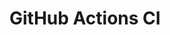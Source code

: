 # GitHub Actions CI






























































































































































































































































































































































































































































































































































































































































































































































































































































































































































































































































































































































































































































































































































































































































































































































































































































































































































































































































































































































































































































































































































































































































































































































































































































































































































































































































































































































































































































































































































































































